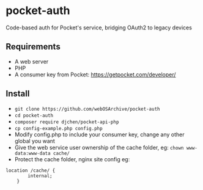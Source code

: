 # pocket-auth
Code-based auth for Pocket's service, bridging OAuth2 to legacy devices

## Requirements
- A web server
- PHP
- A consumer key from Pocket: https://getpocket.com/developer/ 

## Install
- `git clone https://github.com/webOSArchive/pocket-auth`
- `cd pocket-auth`
- `composer require djchen/pocket-api-php`
- `cp config-example.php config.php`
- Modify config.php to include your consumer key, change any other global you want
- Give the web service user ownership of the cache folder, eg: `chown www-data:www-data cache/`
- Protect the cache folder, nginx site config eg: 
```
location /cache/ {
		internal;
	}
```
